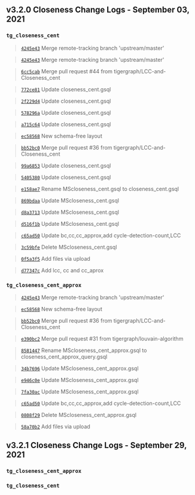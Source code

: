 
## v3.2.0 Closeness Change Logs - September 03, 2021

### `tg_closeness_cent`

> [`4245e43`](https://github.com/tigergraph/gsql-graph-algorithms/commit/4245e43a22b913d135841349a2b0754e7ab8968e) Merge remote-tracking branch 'upstream/master'

> [`4245e43`](https://github.com/tigergraph/gsql-graph-algorithms/commit/4245e43a22b913d135841349a2b0754e7ab8968e) Merge remote-tracking branch 'upstream/master'

> [`6cc5cab`](https://github.com/tigergraph/gsql-graph-algorithms/commit/6cc5cab0086dbf8a33f6008b898ed75700322358) Merge pull request #44 from tigergraph/LCC-and-Closeness_cent

> [`772ce81`](https://github.com/tigergraph/gsql-graph-algorithms/commit/772ce8168770f330339127dde51ad2a8df73f23a) Update closeness_cent.gsql

> [`2f229d4`](https://github.com/tigergraph/gsql-graph-algorithms/commit/2f229d40821d5e8dbe81857fe6ba6636a37ab366) Update closeness_cent.gsql

> [`578296a`](https://github.com/tigergraph/gsql-graph-algorithms/commit/578296afe0ccd86fe760aef40a6ba8c2ef69fe51) Update closeness_cent.gsql

> [`a715c64`](https://github.com/tigergraph/gsql-graph-algorithms/commit/a715c64257a693cf44bd356649996943eecae061) Update closeness_cent.gsql

> [`ec58568`](https://github.com/tigergraph/gsql-graph-algorithms/commit/ec58568cdd7e608bd7af13d6bce2eaf781c9798f) New schema-free layout

> [`bb52bc0`](https://github.com/tigergraph/gsql-graph-algorithms/commit/bb52bc0903ffd2684b70b9fb7499f8b3749f0f6b) Merge pull request #36 from tigergraph/LCC-and-Closeness_cent

> [`99a6853`](https://github.com/tigergraph/gsql-graph-algorithms/commit/99a6853ce11942b8f694c17b04f8ea9d906961b4) Update closeness_cent.gsql

> [`5405380`](https://github.com/tigergraph/gsql-graph-algorithms/commit/5405380e302054d0b4e34aaad1246b58f15fdc20) Update closeness_cent.gsql

> [`e158ae7`](https://github.com/tigergraph/gsql-graph-algorithms/commit/e158ae7089e321d6ec066cb27b75f1555f7b2eae) Rename MScloseness_cent.gsql to closeness_cent.gsql

> [`869bdaa`](https://github.com/tigergraph/gsql-graph-algorithms/commit/869bdaa5d76020c3cd4de31b38199f7aaca23124) Update MScloseness_cent.gsql

> [`d8a3713`](https://github.com/tigergraph/gsql-graph-algorithms/commit/d8a37139f70f75b607f4daaebc7c6837ccd8ba1e) Update MScloseness_cent.gsql

> [`d516f1b`](https://github.com/tigergraph/gsql-graph-algorithms/commit/d516f1b401e236bdb151206f76861fffe2fd64b3) Update MScloseness_cent.gsql

> [`c65ad50`](https://github.com/tigergraph/gsql-graph-algorithms/commit/c65ad502dcfc03f1190dccc257746bc791264e48) Update bc,cc,cc_approx,add cycle-detection-count,LCC

> [`3c59bfe`](https://github.com/tigergraph/gsql-graph-algorithms/commit/3c59bfe8eab228b96898bda6600006e2fb4b1f2d) Delete MScloseness_cent.gsql

> [`0f5a3f5`](https://github.com/tigergraph/gsql-graph-algorithms/commit/0f5a3f540328e5f916a056df37cf8bdadd7b522e) Add files via upload

> [`d77347c`](https://github.com/tigergraph/gsql-graph-algorithms/commit/d77347ce382dbb66264b7c0c0a96671390f492bc) Add lcc, cc and cc_aprox

### `tg_closeness_cent_approx`

> [`4245e43`](https://github.com/tigergraph/gsql-graph-algorithms/commit/4245e43a22b913d135841349a2b0754e7ab8968e) Merge remote-tracking branch 'upstream/master'

> [`ec58568`](https://github.com/tigergraph/gsql-graph-algorithms/commit/ec58568cdd7e608bd7af13d6bce2eaf781c9798f) New schema-free layout

> [`bb52bc0`](https://github.com/tigergraph/gsql-graph-algorithms/commit/bb52bc0903ffd2684b70b9fb7499f8b3749f0f6b) Merge pull request #36 from tigergraph/LCC-and-Closeness_cent

> [`e390bc2`](https://github.com/tigergraph/gsql-graph-algorithms/commit/e390bc2300f9deab0bd612a40ba386c5306d2525) Merge pull request #31 from tigergraph/louvain-algorithm

> [`8581447`](https://github.com/tigergraph/gsql-graph-algorithms/commit/8581447c4ee5ddd552fd11e774a1ab5392857727) Rename MScloseness_cent_approx.gsql to closeness_cent_approx_query.gsql

> [`34b7696`](https://github.com/tigergraph/gsql-graph-algorithms/commit/34b769615fbfd9b6a7a2993039021f924107f4f2) Update MScloseness_cent_approx.gsql

> [`e946c0e`](https://github.com/tigergraph/gsql-graph-algorithms/commit/e946c0ecab2dacf60f0a04c4695cf2c0fef8afe2) Update MScloseness_cent_approx.gsql

> [`7fa30ac`](https://github.com/tigergraph/gsql-graph-algorithms/commit/7fa30ac715406a2e950f15a32f0c62589332d97f) Update MScloseness_cent_approx.gsql

> [`c65ad50`](https://github.com/tigergraph/gsql-graph-algorithms/commit/c65ad502dcfc03f1190dccc257746bc791264e48) Update bc,cc,cc_approx,add cycle-detection-count,LCC

> [`0808f29`](https://github.com/tigergraph/gsql-graph-algorithms/commit/0808f29d30a1a0a7137654d51d8680ed861b64c0) Delete MScloseness_cent_approx.gsql

> [`58a70b2`](https://github.com/tigergraph/gsql-graph-algorithms/commit/58a70b2dc81e307509e748eca4a484366b0a33a3) Add files via upload

## v3.2.1 Closeness Change Logs - September 29, 2021

### `tg_closeness_cent_approx`

### `tg_closeness_cent`
